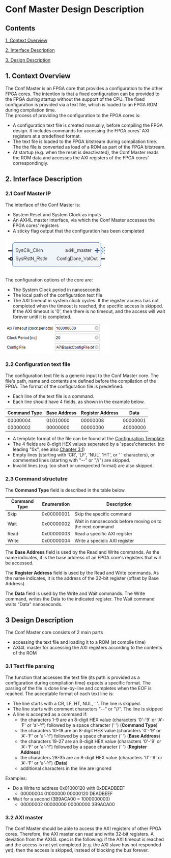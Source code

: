 # Conf Master Design Description
## Contents

[1. Context Overview](#1-context-overview)

[2. Interface Description](#2-interface-description)

[3. Design Description](3-design-description)

## 1. Context Overview
The Conf Master is an FPGA core that provides a configuration to the other FPGA cores. The intention is that a fixed configuration can be provided to the FPGA during startup without the support of the CPU. The fixed configuration is provided via a text file, which is loaded to an FPGA ROM during compilation time.    
The process of providing the configuration to the FPGA cores is:
- A configuration text file is created manually, before compiling the FPGA design. It includes commands for accessing the FPGA cores' AXI registers at a predefined format. 
- The text file is loaded to the FPGA bitstream during compilation time. The the file is converted as load of a ROM as part of the FPGA bitstream.
- At startup (e.g. when the reset is deactivated), the Conf Master reads the ROM data and accesses the AXI registers of the FPGA cores' correspondingly.   

## 2. Interface Description
### 2.1 Conf Master IP
The interface of the Conf Master is:
- System Reset and System Clock as inputs
- An AXI4L master interface, via which the Conf Master accesses the FPGA cores' registers 
- A sticky flag output that the configuration has been completed
 
![Conf Master IP](Additional%20Files/ConfMasterIP.png) 

The configuration options of the core are:
- The System Clock period in nanoseconds 
- The local path of the configuration text file
- The AXI timeout in system clock cycles. If the register access has not completed when the timeout is reached, the specific access is skipped. If the AXI timeout is '0', then there is no timeout, and the access will wait forever until it is completed.  

![Conf Master Gui](Additional%20Files/ConfMasterConfiguration.png)
### 2.2 Configuration text file
The configuration text file is a generic input to the Conf Master core. The file's path, name and contents are defined before the compilation of the FPGA.
The format of the configuration file is predefined: 
- Each line of the text file is a command. 
- Each line should have 4 fields, as shown in the example below.   

|Command Type|Base Address|Register Address|Data|
|--------|--------|--------|--------|
|00000004|01010000|00000008|00000001|
|00000002|00000000|00000000|40000000|

- A template format of the file can be found at the [Configuration Template](Additional%20Files/ConfigurationTemplate.txt).
- The 4 fields are 8-digit HEX values seperated by a 'space'character. (no leading "0x", see also [Chapter 3.1](#31-text-file-parsing))
- Empty lines (starting with 'CR', 'LF', 'NUL', 'HT', or ' ' characters), or commented lines (starting with "--" or "//") are skipped.
- Invalid lines (e.g. too short or unexpected format) are also skipped.

### 2.3 Command structutre 
The **Command Type** field is described in the table below.

|Command Type|Enumeration|Description|
|--------|----------|---------------------------|
|Skip|0x00000001|Skip the specific command|
|Wait|0x00000002|Wait in nanoseconds before moving on to the next command|
|Read|0x00000003|Read a specific AXI register|
|Write|0x00000004|Write a specidic AXI register|

The **Base Address** field is used by the Read and Write commands. As the name indicates, it is the base address of an FPGA core's registers that will be accessed. 

The **Register Address** field is used by the Read and Write commands. As the name indicates, it is the address of the 32-bit register (offset by Base Address).

The **Data** field is used by the Write and Wait commands. The Write command, writes the Data to the indicated register. The Wait command waits "Data" nanoseconds. 

## 3 Design Description
The Conf Master core consists of 2 main parts 
- accessing the text file and loading it to a ROM (at compile time)
- AXI4L master for accessing the AXI registers according to the contents of the ROM

### 3.1 Text file parsing
The function that accesses the text file (its path is provided as a configuration during compilation time) expects a specific format. The parsing of the file is done line-by-line and completes when the EOF is reached.
The acceptable format of each text line is:
- The line starts with a CR, LF, HT, NUL, ' '. The line is skipped.
- The line starts with comment characters "--" or "//". The line is skipped
- A line is accepted as a command if:  
  - the characters 1-9 are an 8-digit HEX value (characters '0'-'9' or 'A'-'F' or 'a'-'f') followed by a space character (' ') (**Command Type**)
  - the characters 10-18 are an 8-digit HEX value (characters '0'-'9' or 'A'-'F' or 'a'-'f') followed by a space character (' ') (**Base Address**)
  - the characters 19-27 are an 8-digit HEX value (characters '0'-'9' or 'A'-'F' or 'a'-'f') followed by a space character (' ') (**Register Address**)
  - the characters 28-35 are an 8-digit HEX value (characters '0'-'9' or 'A'-'F' or 'a'-'f') (**Data**)
  - additional characters in the line are ignored
  
Examples:
- Do a Write to address 0x01000120 with 0xDEADBEEF
  - 00000004 01000000 00000120 DEADBEEF
- Wait for a second (3B9ACA00 = 1000000000)
  - 00000002 00000000 00000000 3B9ACA00

 ### 3.2 AXI master 
The Conf Master should be able to access the AXI registers of other FPGA cores. Therefore, the AXI master can read and write 32-bit registers. A deviation from the AXI4L spec is the following: if the AXI timeout is reached and the access is not yet completed (e.g. the AXI slave has not responded yet), then the access is skipped, instead of blocking the bus forever. 
